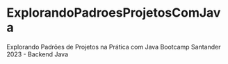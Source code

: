 # ExplorandoPadroesProjetosComJava
 Explorando Padrões de Projetos na Prática com Java Bootcamp Santander 2023 - Backend Java
